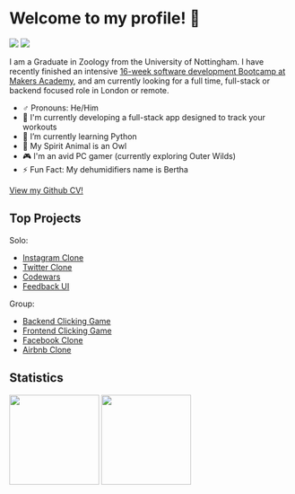 # Welcome to my profile! 👋
<p> 
 
[<img src="https://img.shields.io/badge/Linkedin-Anthony%20Osmaston-blue?social&logo=linkedin&labelColor=0077B5&color=ffffff"/>](https://www.linkedin.com/in/ajosmaston/)
[<img src="https://img.shields.io/badge/Codewars-AJOsmaston-black?social&logo=codewars&labelColor=black&color=red" />](https://www.codewars.com/users/AJOsmaston)
 
</p>
 
I am a Graduate in Zoology from the University of Nottingham. I have recently finished an intensive [16-week software development Bootcamp at Makers Academy](https://www.makers.tech/become/makers-academy), and am currently looking for a full time, full-stack or backend focused role in London or remote.  <br>

- :male_sign: Pronouns: He/Him
- :muscle: I'm currently developing a full-stack app designed to track your workouts
- :snake: I’m currently learning Python
- :owl: My Spirit Animal is an Owl
- :video_game: I'm an avid PC gamer (currently exploring Outer Wilds)
- ⚡ Fun Fact: My dehumidifiers name is Bertha

[View my Github CV!](https://github.com/AJOsmaston/CV)

## Top Projects

Solo:
- [Instagram Clone](https://github.com/AJOsmaston/instagram-challenge)
- [Twitter Clone](https://github.com/AJOsmaston/frontend-api-challenge)
- [Codewars](https://github.com/AJOsmaston/codewars)
- [Feedback UI](https://github.com/AJOsmaston/feedback-ui)

Group:
- [Backend Clicking Game](https://github.com/AJOsmaston/EP3-Gaming-BE)
- [Frontend Clicking Game](https://github.com/AJOsmaston/EP3-Gaming-FE)
- [Facebook Clone](https://github.com/AJOsmaston/Acebook-st-bals)
- [Airbnb Clone](https://github.com/AJOsmaston/bnb_project)

 
## Statistics

<p>  
 <img height="160px" src="https://github-readme-stats.vercel.app/api?username=AJOsmaston&show_icons=true&theme=midnight-purple" />
 <img height="160px" src="https://github-readme-stats.vercel.app/api/top-langs/?username=AJOsmaston&layout=compact" />
</p>
